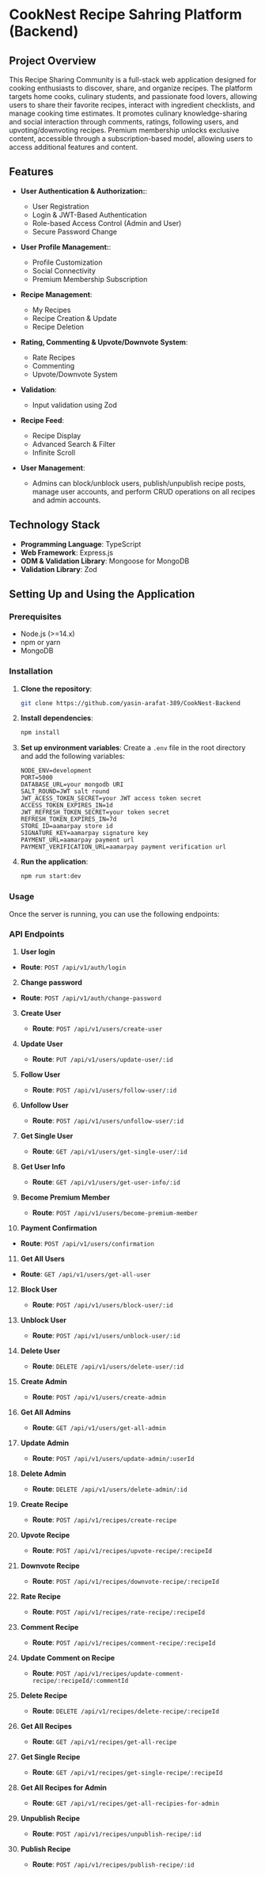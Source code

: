 # CookNest Recipe Sahring Platform (Backend)

## Project Overview

This Recipe Sharing Community is a full-stack web application designed for cooking enthusiasts to discover, share, and organize recipes. The platform targets home cooks, culinary students, and passionate food lovers, allowing users to share their favorite recipes, interact with ingredient checklists, and manage cooking time estimates. It promotes culinary knowledge-sharing and social interaction through comments, ratings, following users, and upvoting/downvoting recipes.
Premium membership unlocks exclusive content, accessible through a subscription-based model, allowing users to access additional features and content.

## Features

- **User Authentication & Authorization:**:
  - User Registration
  - Login & JWT-Based Authentication
  - Role-based Access Control (Admin and User)
  - Secure Password Change
- **User Profile Management:**:
  - Profile Customization
  - Social Connectivity
  - Premium Membership Subscription
- **Recipe Management**:

  - My Recipes
  - Recipe Creation & Update
  - Recipe Deletion

- **Rating, Commenting & Upvote/Downvote System**:
  - Rate Recipes
  - Commenting
  - Upvote/Downvote System
- **Validation**:
  - Input validation using Zod
- **Recipe Feed**:
  - Recipe Display
  - Advanced Search & Filter
  - Infinite Scroll
- **User Management**:
  - Admins can block/unblock users, publish/unpublish recipe posts, manage user accounts, and perform CRUD operations on all recipes and admin accounts.

## Technology Stack

- **Programming Language**: TypeScript
- **Web Framework**: Express.js
- **ODM & Validation Library**: Mongoose for MongoDB
- **Validation Library**: Zod

## Setting Up and Using the Application

### Prerequisites

- Node.js (>=14.x)
- npm or yarn
- MongoDB

### Installation

1. **Clone the repository**:

   ```sh
   git clone https://github.com/yasin-arafat-389/CookNest-Backend
   ```

2. **Install dependencies**:

   ```sh
   npm install
   ```

3. **Set up environment variables**:
   Create a `.env` file in the root directory and add the following variables:

   ```
   NODE_ENV=development
   PORT=5000
   DATABASE_URL=your mongodb URI
   SALT_ROUND=JWT salt round
   JWT_ACESS_TOKEN_SECRET=your JWT access token secret
   ACCESS_TOKEN_EXPIRES_IN=1d
   JWT_REFRESH_TOKEN_SECRET=your token secret
   REFRESH_TOKEN_EXPIRES_IN=7d
   STORE_ID=aamarpay store id
   SIGNATURE_KEY=aamarpay signature key
   PAYMENT_URL=aamarpay payment url
   PAYMENT_VERIFICATION_URL=aamarpay payment verification url
   ```

4. **Run the application**:
   ```sh
   npm run start:dev
   ```

### Usage

Once the server is running, you can use the following endpoints:

### API Endpoints

1. **User login**

- **Route**: `POST /api/v1/auth/login`

2. **Change password**

- **Route**: `POST /api/v1/auth/change-password`

3. **Create User**

   - **Route**: `POST /api/v1/users/create-user`

4. **Update User**

   - **Route**: `PUT /api/v1/users/update-user/:id`

5. **Follow User**

   - **Route**: `POST /api/v1/users/follow-user/:id`

6. **Unfollow User**

   - **Route**: `POST /api/v1/users/unfollow-user/:id`

7. **Get Single User**

   - **Route**: `GET /api/v1/users/get-single-user/:id`

8. **Get User Info**

   - **Route**: `GET /api/v1/users/get-user-info/:id`

9. **Become Premium Member**

   - **Route**: `POST /api/v1/users/become-premium-member`

10. **Payment Confirmation**

- **Route**: `POST /api/v1/users/confirmation`

11. **Get All Users**

- **Route**: `GET /api/v1/users/get-all-user`

12. **Block User**

    - **Route**: `POST /api/v1/users/block-user/:id`

13. **Unblock User**

    - **Route**: `POST /api/v1/users/unblock-user/:id`

14. **Delete User**

    - **Route**: `DELETE /api/v1/users/delete-user/:id`

15. **Create Admin**

    - **Route**: `POST /api/v1/users/create-admin`

16. **Get All Admins**

    - **Route**: `GET /api/v1/users/get-all-admin`

17. **Update Admin**

    - **Route**: `POST /api/v1/users/update-admin/:userId`

18. **Delete Admin**
    - **Route**: `DELETE /api/v1/users/delete-admin/:id`
19. **Create Recipe**

    - **Route**: `POST /api/v1/recipes/create-recipe`

20. **Upvote Recipe**

    - **Route**: `POST /api/v1/recipes/upvote-recipe/:recipeId`

21. **Downvote Recipe**

    - **Route**: `POST /api/v1/recipes/downvote-recipe/:recipeId`

22. **Rate Recipe**

    - **Route**: `POST /api/v1/recipes/rate-recipe/:recipeId`

23. **Comment Recipe**

    - **Route**: `POST /api/v1/recipes/comment-recipe/:recipeId`

24. **Update Comment on Recipe**

    - **Route**: `POST /api/v1/recipes/update-comment-recipe/:recipeId/:commentId`

25. **Delete Recipe**

    - **Route**: `DELETE /api/v1/recipes/delete-recipe/:recipeId`

26. **Get All Recipes**

    - **Route**: `GET /api/v1/recipes/get-all-recipe`

27. **Get Single Recipe**

    - **Route**: `GET /api/v1/recipes/get-single-recipe/:recipeId`

28. **Get All Recipes for Admin**

    - **Route**: `GET /api/v1/recipes/get-all-recipies-for-admin`

29. **Unpublish Recipe**

    - **Route**: `POST /api/v1/recipes/unpublish-recipe/:id`

30. **Publish Recipe**
    - **Route**: `POST /api/v1/recipes/publish-recipe/:id`
